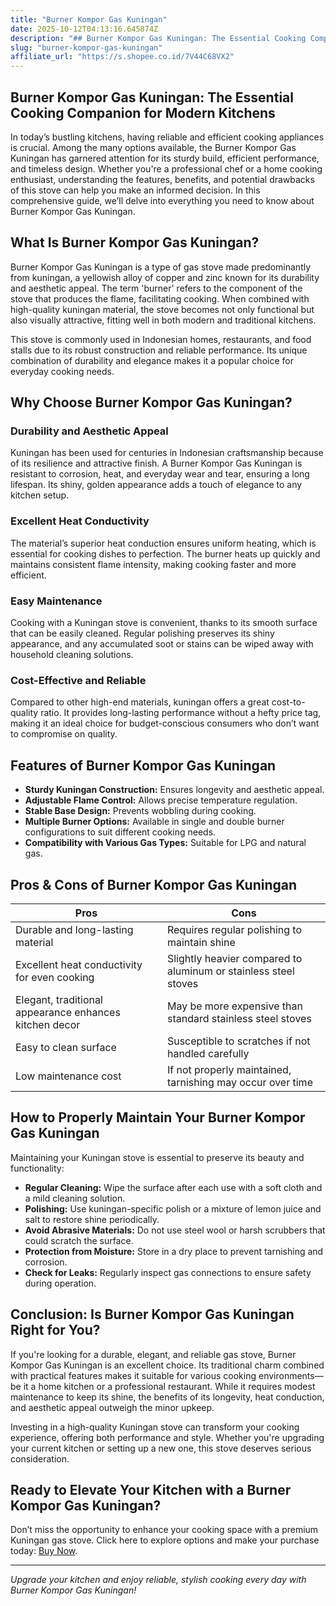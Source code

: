 ```yaml
---
title: "Burner Kompor Gas Kuningan"
date: 2025-10-12T04:13:16.645874Z
description: "## Burner Kompor Gas Kuningan: The Essential Cooking Companion for Modern Kitchens..."
slug: "burner-kompor-gas-kuningan"
affiliate_url: "https://s.shopee.co.id/7V44C68VX2"
---
```

## Burner Kompor Gas Kuningan: The Essential Cooking Companion for Modern Kitchens

In today’s bustling kitchens, having reliable and efficient cooking appliances is crucial. Among the many options available, the Burner Kompor Gas Kuningan has garnered attention for its sturdy build, efficient performance, and timeless design. Whether you're a professional chef or a home cooking enthusiast, understanding the features, benefits, and potential drawbacks of this stove can help you make an informed decision. In this comprehensive guide, we’ll delve into everything you need to know about Burner Kompor Gas Kuningan.

## What Is Burner Kompor Gas Kuningan?

Burner Kompor Gas Kuningan is a type of gas stove made predominantly from kuningan, a yellowish alloy of copper and zinc known for its durability and aesthetic appeal. The term 'burner' refers to the component of the stove that produces the flame, facilitating cooking. When combined with high-quality kuningan material, the stove becomes not only functional but also visually attractive, fitting well in both modern and traditional kitchens.

This stove is commonly used in Indonesian homes, restaurants, and food stalls due to its robust construction and reliable performance. Its unique combination of durability and elegance makes it a popular choice for everyday cooking needs.

## Why Choose Burner Kompor Gas Kuningan?

### Durability and Aesthetic Appeal

Kuningan has been used for centuries in Indonesian craftsmanship because of its resilience and attractive finish. A Burner Kompor Gas Kuningan is resistant to corrosion, heat, and everyday wear and tear, ensuring a long lifespan. Its shiny, golden appearance adds a touch of elegance to any kitchen setup.

### Excellent Heat Conductivity

The material’s superior heat conduction ensures uniform heating, which is essential for cooking dishes to perfection. The burner heats up quickly and maintains consistent flame intensity, making cooking faster and more efficient.

### Easy Maintenance

Cooking with a Kuningan stove is convenient, thanks to its smooth surface that can be easily cleaned. Regular polishing preserves its shiny appearance, and any accumulated soot or stains can be wiped away with household cleaning solutions.

### Cost-Effective and Reliable

Compared to other high-end materials, kuningan offers a great cost-to-quality ratio. It provides long-lasting performance without a hefty price tag, making it an ideal choice for budget-conscious consumers who don’t want to compromise on quality.

## Features of Burner Kompor Gas Kuningan

- **Sturdy Kuningan Construction:** Ensures longevity and aesthetic appeal.
- **Adjustable Flame Control:** Allows precise temperature regulation.
- **Stable Base Design:** Prevents wobbling during cooking.
- **Multiple Burner Options:** Available in single and double burner configurations to suit different cooking needs.
- **Compatibility with Various Gas Types:** Suitable for LPG and natural gas.

## Pros & Cons of Burner Kompor Gas Kuningan

| **Pros** | **Cons** |
| --- | --- |
| Durable and long-lasting material | Requires regular polishing to maintain shine |
| Excellent heat conductivity for even cooking | Slightly heavier compared to aluminum or stainless steel stoves |
| Elegant, traditional appearance enhances kitchen decor | May be more expensive than standard stainless steel stoves |
| Easy to clean surface | Susceptible to scratches if not handled carefully |
| Low maintenance cost | If not properly maintained, tarnishing may occur over time |

## How to Properly Maintain Your Burner Kompor Gas Kuningan

Maintaining your Kuningan stove is essential to preserve its beauty and functionality:

- **Regular Cleaning:** Wipe the surface after each use with a soft cloth and a mild cleaning solution.
- **Polishing:** Use kuningan-specific polish or a mixture of lemon juice and salt to restore shine periodically.
- **Avoid Abrasive Materials:** Do not use steel wool or harsh scrubbers that could scratch the surface.
- **Protection from Moisture:** Store in a dry place to prevent tarnishing and corrosion.
- **Check for Leaks:** Regularly inspect gas connections to ensure safety during operation.

## Conclusion: Is Burner Kompor Gas Kuningan Right for You?

If you're looking for a durable, elegant, and reliable gas stove, Burner Kompor Gas Kuningan is an excellent choice. Its traditional charm combined with practical features makes it suitable for various cooking environments—be it a home kitchen or a professional restaurant. While it requires modest maintenance to keep its shine, the benefits of its longevity, heat conduction, and aesthetic appeal outweigh the minor upkeep.

Investing in a high-quality Kuningan stove can transform your cooking experience, offering both performance and style. Whether you're upgrading your current kitchen or setting up a new one, this stove deserves serious consideration.

## Ready to Elevate Your Kitchen with a Burner Kompor Gas Kuningan?

Don’t miss the opportunity to enhance your cooking space with a premium Kuningan gas stove. Click here to explore options and make your purchase today: [Buy Now](https://s.shopee.co.id/7V44C68VX2).

---

*Upgrade your kitchen and enjoy reliable, stylish cooking every day with Burner Kompor Gas Kuningan!*